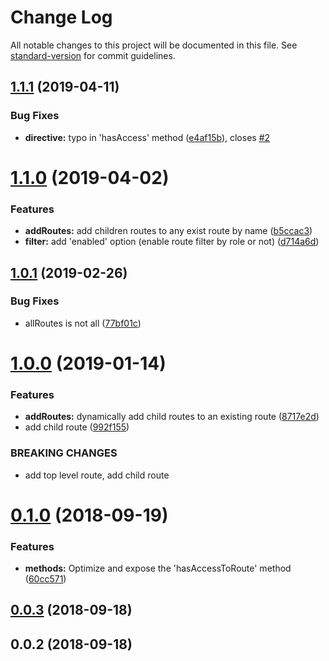 # Change Log

All notable changes to this project will be documented in this file. See [standard-version](https://github.com/conventional-changelog/standard-version) for commit guidelines.

<a name="1.1.1"></a>
## [1.1.1](https://github.com/neikvon/vue-role-manager/compare/v1.1.0...v1.1.1) (2019-04-11)


### Bug Fixes

* **directive:** typo in 'hasAccess' method ([e4af15b](https://github.com/neikvon/vue-role-manager/commit/e4af15b)), closes [#2](https://github.com/neikvon/vue-role-manager/issues/2)



<a name="1.1.0"></a>
# [1.1.0](https://github.com/neikvon/vue-role-manager/compare/v1.0.1...v1.1.0) (2019-04-02)


### Features

* **addRoutes:** add children routes to any exist route by name ([b5ccac3](https://github.com/neikvon/vue-role-manager/commit/b5ccac3))
* **filter:** add 'enabled' option (enable route filter by role or not) ([d714a6d](https://github.com/neikvon/vue-role-manager/commit/d714a6d))



<a name="1.0.1"></a>
## [1.0.1](https://github.com/neikvon/vue-role-manager/compare/v1.0.0...v1.0.1) (2019-02-26)


### Bug Fixes

* allRoutes is not all ([77bf01c](https://github.com/neikvon/vue-role-manager/commit/77bf01c))



<a name="1.0.0"></a>
# [1.0.0](https://github.com/neikvon/vue-role-manager/compare/v0.1.0...v1.0.0) (2019-01-14)


### Features

* **addRoutes:** dynamically add child routes to an existing route ([8717e2d](https://github.com/neikvon/vue-role-manager/commit/8717e2d))
* add child route ([992f155](https://github.com/neikvon/vue-role-manager/commit/992f155))


### BREAKING CHANGES

* add top level route, add child route



<a name="0.1.0"></a>
# [0.1.0](https://github.com/neikvon/vue-role-manager/compare/v0.0.3...v0.1.0) (2018-09-19)


### Features

* **methods:** Optimize and expose the 'hasAccessToRoute' method ([60cc571](https://github.com/neikvon/vue-role-manager/commit/60cc571))



<a name="0.0.3"></a>
## [0.0.3](https://github.com/neikvon/vue-role-manager/compare/v0.0.2...v0.0.3) (2018-09-18)



<a name="0.0.2"></a>
## 0.0.2 (2018-09-18)

